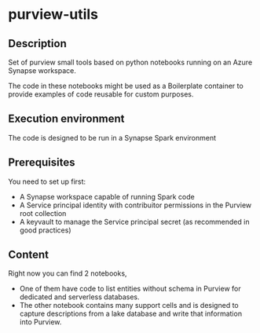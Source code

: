 # purview-utils


## Description
Set of purview small tools based on python notebooks running on an Azure Synapse workspace.

The code in these notebooks might be used as a Boilerplate container to provide examples of code reusable for custom purposes.

## Execution environment
The code is designed to be run in a Synapse Spark environment

## Prerequisites
You need to set up first:
- A Synapse workspace capable of running Spark code
- A Service principal identity with contribuitor permissions in the Purview root collection
- A keyvault to manage the Service principal secret (as recommended in good practices) 

## Content
Right now you can find 2 notebooks, 
- One of them have code to list entities without schema in Purview for dedicated and serverless databases.
- The other notebook contains many support cells and is designed to capture descriptions from a lake database and write that information into Purview. 
